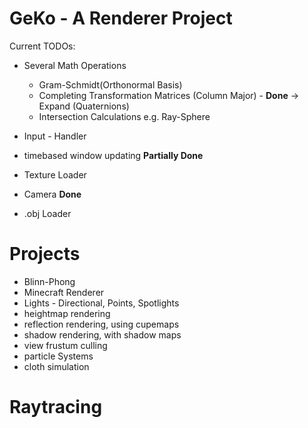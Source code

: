 # GeKo - A Renderer Project #

Current TODOs:

* Several Math Operations
    * Gram-Schmidt(Orthonormal Basis)
    * Completing Transformation Matrices (Column Major) - **Done** -> Expand (Quaternions)
    * Intersection Calculations e.g. Ray-Sphere
  
* Input - Handler
* timebased window updating **Partially Done**
* Texture Loader
* Camera **Done**
* .obj Loader

# Projects # 

* Blinn-Phong
* Minecraft Renderer
* Lights - Directional, Points, Spotlights
* heightmap rendering
* reflection rendering, using cupemaps
* shadow rendering, with shadow maps
* view frustum culling
* particle Systems
* cloth simulation

# Raytracing #

